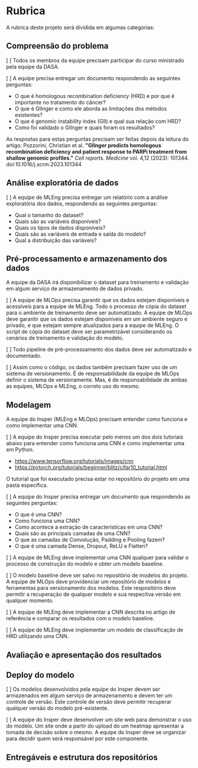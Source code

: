 # Rubrica

A rubrica deste projeto será dividida em algumas categorias: 

## Compreensão do problema

[ ] Todos os membros da equipe precisam participar do curso ministrado pela equipe da DASA.

[ ] A equipe precisa entregar um documento respondendo as seguintes perguntas:  
    
- O que é homologous recombination deficiency (HRD) e por que é importante no tratamento do câncer?
- O que é GIInger e como ele aborda as limitações dos métodos existentes?
- O que é genomic instability index (GII) e qual sua relação com HRD?
- Como foi validado o GIInger e quais foram os resultados?

As respostas para estas perguntas precisam ser feitas depois da leitura do artigo: Pozzorini, Christian et al. **"GIInger predicts homologous recombination deficiency and patient response to PARPi treatment from shallow genomic profiles."** *Cell reports. Medicine* vol. 4,12 (2023): 101344. doi:10.1016/j.xcrm.2023.101344

## Análise exploratória de dados

[ ] A equipe de MLEng precisa entregar um relatório com a análise exploratória dos dados, respondendo as seguintes perguntas:

- Qual o tamanho do dataset?
- Quais são as variáveis disponíveis?
- Quais os tipos de dados disponíveis?
- Quais são as variáveis de entrada e saída do modelo?
- Qual a distribuição das variáveis?

## Pré-processamento e armazenamento dos dados

A equipe da DASA irá disponibilizar o dataset para treinamento e validação em algum serviço de armazenamento de dados privado.

[ ] A equipe de MLOps precisa garantir que os dados estejam disponíveis e acessíveis para a equipe de MLEng. Todo o processo de cópia do dataset para o ambiente de treinamento deve ser automatizado. A equipe de MLOps deve garantir que os dados estejam disponíveis em um ambiente seguro e privado, e que estejam sempre atualizados para a equipe de MLEng. O script de cópia do dataset deve ser parametrizável considerando os cenários de treinamento e validação do modelo. 

[ ] Todo pipeline de pré-processamento dos dados deve ser automatizado e documentado.

[ ] Assim como o código, os dados também precisam fazer uso de um sistema de versionamento. É de responsabilidade da equipe de MLOps definir o sistema de versionamente. Mas, é de responsabilidade de ambas as equipes, MLOps e MLEng, o correto uso do mesmo.

## Modelagem

A equipe do Insper (MLEng e MLOps) precisam entender como funciona e como implementar uma CNN. 

[ ] A equipe do Insper precisa executar pelo menos um dos dois tutoriais abaixo para entender como funciona uma CNN e como implementar uma em Python.

* https://www.tensorflow.org/tutorials/images/cnn
* https://pytorch.org/tutorials/beginner/blitz/cifar10_tutorial.html

O tutorial que foi executado precisa estar no repositório do projeto em uma pasta específica. 

[ ] A equipe do Insper precisa entregar um documento que respondendo as seguintes perguntas:

- O que é uma CNN?
- Como funciona uma CNN?
- Como acontece a extração de características em uma CNN?
- Quais são as principais camadas de uma CNN?
- O que as camadas de Convolução, Padding e Pooling fazem?
- O que é uma camada Dense, Dropout, ReLU e Flatten?

[ ] A equipe de MLEng deve implementar uma CNN qualquer para validar o processo de construção do modelo e obter um modelo baseline. 

[ ] O modelo baseline deve ser salvo no repositório de modelos do projeto. A equipe de MLOps deve providenciar um repositório de modelos e ferramentas para versionamento dos modelos. Este respositório deve permitir a recuperação de qualquer modelo e sua respecitva versão em qualquer momento.

[ ] A equipe de MLEng deve implementar a CNN descrita no artigo de referência e comparar os resultados com o modelo baseline. 

[ ] A equipe de MLEng deve implementar um modelo de classificação de HRD utilizando uma CNN.


## Avaliação e apresentação dos resultados



## Deploy do modelo

[ ] Os modelos desenvolvidos pela equipe do Insper devem ser armazenados em algum serviço de armazenamento e devem ter um controle de versão. Este controle de versão deve permitir recuperar qualquer versão do modelo pré-existente. 

[ ] A equipe do Insper deve desenvolver um site web para demonstrar o uso do modelo. Um site onde a partir do upload do um heatmap apresentar a tomada de decisão sobre o mesmo. A equipe do Insper deve se organizar para decidir quem será responsável por este componente. 


## Entregáveis e estrutura dos repositórios


